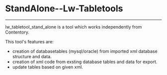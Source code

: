 StandAlone--Lw-Tabletools
=========================
-------------------------
lw_tabletool_stand_alone is a tool which works independently from Contentory.

This tool's features are:

- creation of databasetables (mysql/oracle) from imported xml database structure and data.
- creation of xml code from exsting database tables and data for export.
- update tables based on given xml.